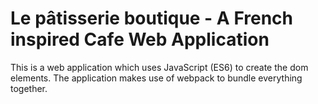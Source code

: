 # Le pâtisserie boutique - A French inspired Cafe Web Application 
This is a web application which uses JavaScript (ES6) to create the dom elements. 
The application makes use of webpack to bundle everything together.

